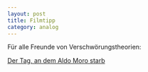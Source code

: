 ```yaml
---
layout: post
title: Filmtipp
category: analog
---
```


Für alle Freunde von Verschwörungstheorien:

[Der Tag, an dem Aldo Moro starb](http://www.imdb.de/title/tt0366900/)